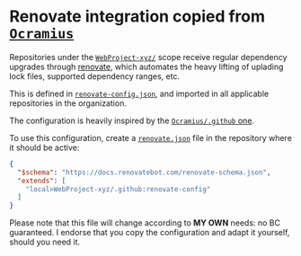 # Renovate integration copied from [`Ocramius`](https://github.com/Ocramius/)

Repositories under the [`WebProject-xyz/`](https://github.com/WebProject-xyz/) scope receive regular dependency
upgrades through [renovate](https://github.com/renovatebot/renovate/tree/f50e685fe425ce9c4dfcf439d6edacb4906c49e3),
which automates the heavy lifting of uplading lock files, supported dependency ranges, etc.

This is defined in [`renovate-config.json`](./renovate-config.json), and imported in all applicable
repositories in the organization.

The configuration is heavily inspired by the
[`Ocramius/.github` one](https://github.com/Ocramius/.github/blob/master/renovate-config.json).

To use this configuration, create a [`renovate.json`](./renovate.json) file in the repository where it should be active:

```json
{
  "$schema": "https://docs.renovatebot.com/renovate-schema.json",
  "extends": [
    "local>WebProject-xyz/.github:renovate-config"
  ]
}
```

Please note that this file will change according to **MY OWN** needs: no BC guaranteed. I endorse that
you copy the configuration and adapt it yourself, should you need it.
